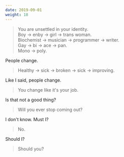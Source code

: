 ```yaml
---
date: 2019-09-01
weight: 18
---
```


> You are unsettled in your identity.  
> Boy &rarr; enby &rarr; girl &rarr; trans woman.  
> Biochemist &rarr; musician &rarr; programmer &rarr; writer.  
> Gay &rarr; bi &rarr; ace &rarr; pan.  
> Mono &rarr; poly.

People change.

> Healthy &rarr; sick &rarr; broken &rarr; sick &rarr; improving.

Like I said, people change.

> You change like it's your job.

Is that not a good thing?

> Will you ever stop coming out?

I don't know. Must I?

> No.

Should I?

> Should you?

